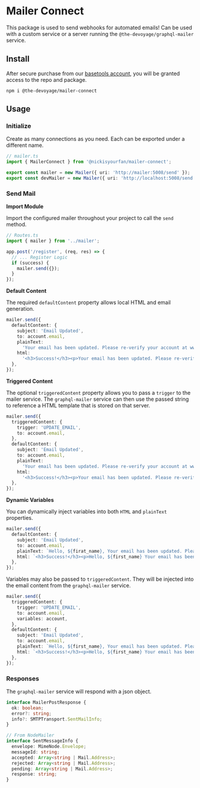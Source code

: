 # Mailer Connect

This package is used to send webhooks for automated emails! Can be used with a custom service or a server running the `@the-devoyage/graphql-mailer` service.

## Install

After secure purchase from our [basetools account](https://basetools.io/checkout/wp7QYNNO), you will be granted access to the repo and package.

`npm i @the-devoyage/mailer-connect`

## Usage

### Initialize

Create as many connections as you need. Each can be exported under a different name.

```ts
// mailer.ts
import { MailerConnect } from '@nickisyourfan/mailer-connect';

export const mailer = new Mailer({ uri: 'http://mailer:5008/send' });
export const devMailer = new Mailer({ uri: 'http://localhost:5008/send' });
```

### Send Mail

**Import Module**

Import the configured mailer throughout your project to call the `send` method.

```ts
// Routes.ts
import { mailer } from '../mailer';

app.post('/register', (req, res) => {
  // ... Register Logic
  if (success) {
    mailer.send({});
  }
});
```

**Default Content**

The required `defaultContent` property allows local HTML and email generation.

```ts
mailer.send({
  defaultContent: {
    subject: 'Email Updated',
    to: account.email,
    plainText:
      'Your email has been updated. Please re-verify your account at www.my-business.com',
    html:
      '<h3>Success!</h3><p>Your email has been updated. Please re-verify your account at www.my-business.com.</p>',
  },
});
```

**Triggered Content**

The optional `triggeredContent` property allows you to pass a `trigger` to the mailer service. The `graphql-mailer` service can then use the passed string to reference a HTML template that is stored on that server.

```ts
mailer.send({
  triggeredContent: {
    trigger: 'UPDATE_EMAIL',
    to: account.email,
  },
  defaultContent: {
    subject: 'Email Updated',
    to: account.email,
    plainText:
      'Your email has been updated. Please re-verify your account at www.my-business.com',
    html:
      '<h3>Success!</h3><p>Your email has been updated. Please re-verify your account at <a href="www.my-business.com">Our Website</a>.</p>',
  },
});
```

**Dynamic Variables**

You can dynamically inject variables into both `HTML` and `plainText` properties.

```ts
mailer.send({
  defaultContent: {
    subject: 'Email Updated',
    to: account.email,
    plainText: `Hello, ${firat_name}, Your email has been updated. Please re-verify your account at www.my-business.com`,
    html: `<h3>Success!</h3><p>Hello, ${first_name} Your email has been updated. Please re-verify your account at <a href="www.my-business.com">Our Website</a>.</p>`,
  },
});
```

Variables may also be passed to `triggeredContent`. They will be injected into the email content from the `graphql-mailer` service.

```ts
mailer.send({
  triggeredContent: {
    trigger: 'UPDATE_EMAIL',
    to: account.email,
    variables: account,
  },
  defaultContent: {
    subject: 'Email Updated',
    to: account.email,
    plainText: `Hello, ${first_name}, Your email has been updated. Please re-verify your account at www.my-business.com`,
    html: `<h3>Success!</h3><p>Hello, ${first_name} Your email has been updated. Please re-verify your account at <a href="www.my-business.com">Our Website</a>.</p>`,
  },
});
```

### Responses

The `graphql-mailer` service will respond with a json object.

```ts
interface MailerPostResponse {
  ok: boolean;
  error?: string;
  info?: SMTPTransport.SentMailInfo;
}

// From NodeMailer
interface SentMessageInfo {
  envelope: MimeNode.Envelope;
  messageId: string;
  accepted: Array<string | Mail.Address>;
  rejected: Array<string | Mail.Address>;
  pending: Array<string | Mail.Address>;
  response: string;
}
```
